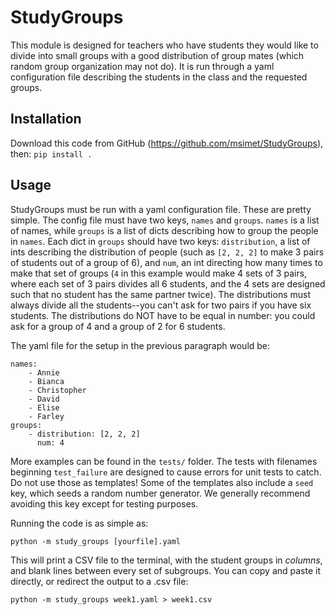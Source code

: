 StudyGroups
===========
This module is designed for teachers who have students they would like to divide into small groups
with a good distribution of group mates (which random group organization may not do). It is run
through a yaml configuration file describing the students in the class and the requested groups.

Installation
------------

Download this code from GitHub (https://github.com/msimet/StudyGroups), then:
`pip install .`

Usage
-----

StudyGroups must be run with a yaml configuration file. These are pretty simple. The config file
must have two keys, `names` and `groups`. `names` is a list of names, while `groups` is a list of
dicts describing how to group the people in `names`. Each dict in `groups` should have two keys:
`distribution`, a list of ints describing the distribution of people (such as `[2, 2, 2]` to make 3
pairs of students out of a group of 6), and `num`, an int directing how many times to make that set
of groups (`4` in this example would make 4 sets of 3 pairs, where each set of 3 pairs divides all
6 students, and the 4 sets are designed such that no student has the same partner twice).  The
distributions must always divide all the students--you can't ask for two pairs if you have six
students.  The distributions do NOT have to be equal in number: you could ask for a group of 4 and
a group of 2 for 6 students.

The yaml file for the setup in the previous paragraph would be:
```
names:
    - Annie
    - Bianca
    - Christopher
    - David
    - Elise
    - Farley
groups:
    - distribution: [2, 2, 2]
      num: 4
```

More examples can be found in the `tests/` folder. The tests with filenames beginning
`test_failure` are designed to cause errors for unit tests to catch. Do not use those as
templates! Some of the templates also include a `seed` key, which seeds a random number generator.
We generally recommend avoiding this key except for testing purposes.

Running the code is as simple as:
```
python -m study_groups [yourfile].yaml
```

This will print a CSV file to the terminal, with the student groups in *columns*, and blank lines
between every set of subgroups. You can copy and paste it directly, or redirect the output to a
.csv file:
```
python -m study_groups week1.yaml > week1.csv
```
